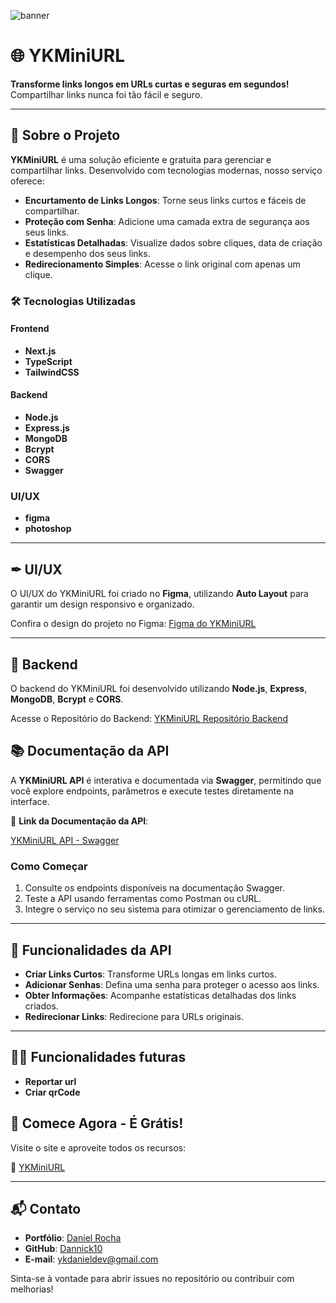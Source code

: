 ![banner](https://github.com/user-attachments/assets/7285a6f5-035f-4aa3-907b-a5c1647a8bec)

# 🌐 YKMiniURL

**Transforme links longos em URLs curtas e seguras em segundos!**  
Compartilhar links nunca foi tão fácil e seguro.  

---

## 🚀 **Sobre o Projeto**  

**YKMiniURL** é uma solução eficiente e gratuita para gerenciar e compartilhar links. Desenvolvido com tecnologias modernas, nosso serviço oferece:  

- **Encurtamento de Links Longos**: Torne seus links curtos e fáceis de compartilhar.  
- **Proteção com Senha**: Adicione uma camada extra de segurança aos seus links.  
- **Estatísticas Detalhadas**: Visualize dados sobre cliques, data de criação e desempenho dos seus links.  
- **Redirecionamento Simples**: Acesse o link original com apenas um clique.

### 🛠️ **Tecnologias Utilizadas**  

#### Frontend  
- **Next.js**  
- **TypeScript**  
- **TailwindCSS**  

#### Backend  
- **Node.js**  
- **Express.js**  
- **MongoDB**  
- **Bcrypt**  
- **CORS**
- **Swagger**

### UI/UX
- **figma**
- **photoshop**

---

## ✒ **UI/UX**  
O UI/UX do YKMiniURL foi criado no **Figma**, utilizando **Auto Layout** para garantir um design responsivo e organizado.

Confira o design do projeto no Figma: [Figma do YKMiniURL](https://www.figma.com/)

---

## 🔧 **Backend**  
O backend do YKMiniURL foi desenvolvido utilizando **Node.js**, **Express**, **MongoDB**, **Bcrypt** e **CORS**.

Acesse o Repositório do Backend: [YKMiniURL Repositório Backend](https://github.com/Dannick10/Backend-ykminiurl)

## 📚 **Documentação da API**  

A **YKMiniURL API** é interativa e documentada via **Swagger**, permitindo que você explore endpoints, parâmetros e execute testes diretamente na interface.  

🔗 **Link da Documentação da API**:  

[YKMiniURL API - Swagger](https://backend-ykminiurl.onrender.com/docs)  

### **Como Começar**  
1. Consulte os endpoints disponíveis na documentação Swagger.  
2. Teste a API usando ferramentas como Postman ou cURL.  
3. Integre o serviço no seu sistema para otimizar o gerenciamento de links.  

---

## 🎯 **Funcionalidades da API**  
- **Criar Links Curtos**: Transforme URLs longas em links curtos.  
- **Adicionar Senhas**: Defina uma senha para proteger o acesso aos links.  
- **Obter Informações**: Acompanhe estatísticas detalhadas dos links criados.  
- **Redirecionar Links**: Redirecione para URLs originais.  

---

## 🐱‍👤 **Funcionalidades futuras**
- **Reportar url**
- **Criar qrCode**

## 🌟 **Comece Agora - É Grátis!**  

Visite o site e aproveite todos os recursos:  

🔗 [YKMiniURL](https://ykminiurl.vercel.app/)  

---

## 📬 **Contato**  

- **Portfólio**: [Daniel Rocha](https://dannickportifolio.vercel.app/)  
- **GitHub**: [Dannick10](https://github.com/Dannick10)  
- **E-mail**: [ykdanieldev@gmail.com](mailto:ykdanieldev@gmail.com)  

Sinta-se à vontade para abrir issues no repositório ou contribuir com melhorias! 

